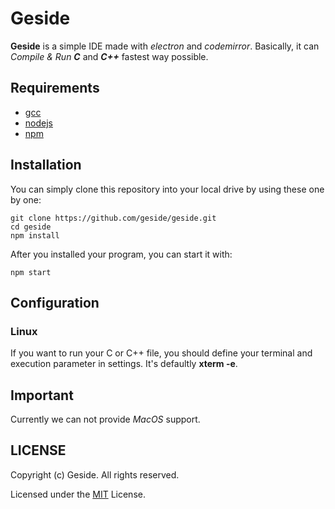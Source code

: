 # Geside

**Geside** is a simple IDE made with *electron* and *codemirror*. Basically, it can *Compile & Run* ***C*** and ***C++*** fastest way possible.


## Requirements
* [gcc](https://gcc.gnu.org/)
* [nodejs](https://nodejs.org/)
* [npm](https://www.npmjs.com/)

## Installation
You can simply clone this repository into your local drive by using these one by one:
```
git clone https://github.com/geside/geside.git
cd geside
npm install
```
After you installed your program, you can start it with:
```
npm start
```
## Configuration
### Linux
If you want to run your C or C++ file, you should define your terminal and execution parameter in settings. It's defaultly **xterm -e**.
## Important
Currently we can not provide *MacOS* support.
## LICENSE
Copyright (c) Geside. All rights reserved.

Licensed under the [MIT](https://github.com/geside/geside/blob/master/LICENSE) License.
